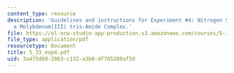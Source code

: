 ```yaml
---
content_type: resource
description: 'Guidelines and instructions for Experiment #4: Nitrogen Scission by
  a Molybdenum(III) tris-Amide Complex.'
file: https://ol-ocw-studio-app-production.s3.amazonaws.com/courses/5-33-advanced-chemical-experimentation-and-instrumentation-fall-2007/3a475d602063c132a3b0df705200af5d_5_33_exp4.pdf
file_type: application/pdf
resourcetype: Document
title: 5_33_exp4.pdf
uid: 3a475d60-2063-c132-a3b0-df705200af5d
---
```

